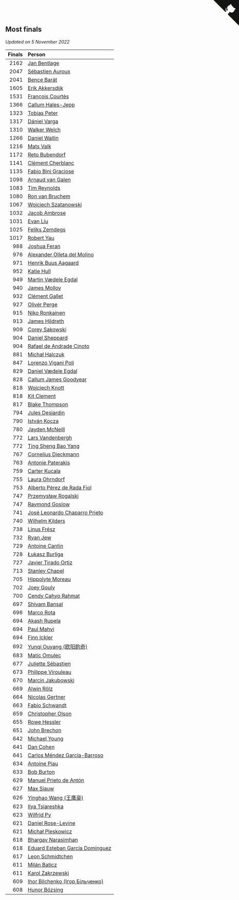 ## Most finals

*Updated on  5 November 2022*

| Finals | Person |
| ---: | :--- |
| 2162 | [Jan Bentlage](https://www.worldcubeassociation.org/persons/2010BENT01) |
| 2047 | [Sébastien Auroux](https://www.worldcubeassociation.org/persons/2008AURO01) |
| 2041 | [Bence Barát](https://www.worldcubeassociation.org/persons/2008BARA01) |
| 1605 | [Erik Akkersdijk](https://www.worldcubeassociation.org/persons/2005AKKE01) |
| 1531 | [François Courtès](https://www.worldcubeassociation.org/persons/2008COUR01) |
| 1366 | [Callum Hales-Jepp](https://www.worldcubeassociation.org/persons/2012HALE01) |
| 1323 | [Tobias Peter](https://www.worldcubeassociation.org/persons/2014PETE03) |
| 1317 | [Dániel Varga](https://www.worldcubeassociation.org/persons/2008VARG01) |
| 1310 | [Walker Welch](https://www.worldcubeassociation.org/persons/2011WELC01) |
| 1266 | [Daniel Wallin](https://www.worldcubeassociation.org/persons/2013WALL03) |
| 1216 | [Mats Valk](https://www.worldcubeassociation.org/persons/2007VALK01) |
| 1172 | [Reto Bubendorf](https://www.worldcubeassociation.org/persons/2012BUBE01) |
| 1141 | [Clément Cherblanc](https://www.worldcubeassociation.org/persons/2014CHER05) |
| 1135 | [Fabio Bini Graciose](https://www.worldcubeassociation.org/persons/2010GRAC02) |
| 1098 | [Arnaud van Galen](https://www.worldcubeassociation.org/persons/2006GALE01) |
| 1083 | [Tim Reynolds](https://www.worldcubeassociation.org/persons/2005REYN01) |
| 1080 | [Ron van Bruchem](https://www.worldcubeassociation.org/persons/2003BRUC01) |
| 1067 | [Wojciech Szatanowski](https://www.worldcubeassociation.org/persons/2011SZAT01) |
| 1032 | [Jacob Ambrose](https://www.worldcubeassociation.org/persons/2010AMBR01) |
| 1031 | [Evan Liu](https://www.worldcubeassociation.org/persons/2009LIUE01) |
| 1025 | [Feliks Zemdegs](https://www.worldcubeassociation.org/persons/2009ZEMD01) |
| 1017 | [Robert Yau](https://www.worldcubeassociation.org/persons/2009YAUR01) |
| 988 | [Joshua Feran](https://www.worldcubeassociation.org/persons/2011FERA01) |
| 976 | [Alexander Olleta del Molino](https://www.worldcubeassociation.org/persons/2008OLLE01) |
| 971 | [Henrik Buus Aagaard](https://www.worldcubeassociation.org/persons/2006BUUS01) |
| 952 | [Katie Hull](https://www.worldcubeassociation.org/persons/2010HULL01) |
| 949 | [Martin Vædele Egdal](https://www.worldcubeassociation.org/persons/2013EGDA02) |
| 940 | [James Molloy](https://www.worldcubeassociation.org/persons/2011MOLL01) |
| 932 | [Clément Gallet](https://www.worldcubeassociation.org/persons/2004GALL02) |
| 927 | [Olivér Perge](https://www.worldcubeassociation.org/persons/2007PERG01) |
| 915 | [Niko Ronkainen](https://www.worldcubeassociation.org/persons/2010RONK01) |
| 913 | [James Hildreth](https://www.worldcubeassociation.org/persons/2009HILD01) |
| 909 | [Corey Sakowski](https://www.worldcubeassociation.org/persons/2011SAKO01) |
| 904 | [Daniel Sheppard](https://www.worldcubeassociation.org/persons/2009SHEP01) |
| 904 | [Rafael de Andrade Cinoto](https://www.worldcubeassociation.org/persons/2007CINO01) |
| 881 | [Michał Halczuk](https://www.worldcubeassociation.org/persons/2006HALC01) |
| 847 | [Lorenzo Vigani Poli](https://www.worldcubeassociation.org/persons/2007POLI01) |
| 829 | [Daniel Vædele Egdal](https://www.worldcubeassociation.org/persons/2013EGDA01) |
| 828 | [Callum James Goodyear](https://www.worldcubeassociation.org/persons/2012GOOD02) |
| 818 | [Wojciech Knott](https://www.worldcubeassociation.org/persons/2011KNOT01) |
| 818 | [Kit Clement](https://www.worldcubeassociation.org/persons/2008CLEM01) |
| 817 | [Blake Thompson](https://www.worldcubeassociation.org/persons/2010THOM03) |
| 794 | [Jules Desjardin](https://www.worldcubeassociation.org/persons/2010DESJ01) |
| 790 | [István Kocza](https://www.worldcubeassociation.org/persons/2005KOCZ01) |
| 780 | [Jayden McNeill](https://www.worldcubeassociation.org/persons/2012MCNE01) |
| 772 | [Lars Vandenbergh](https://www.worldcubeassociation.org/persons/2003VAND01) |
| 772 | [Ting Sheng Bao Yang](https://www.worldcubeassociation.org/persons/2008BAOY01) |
| 767 | [Cornelius Dieckmann](https://www.worldcubeassociation.org/persons/2009DIEC01) |
| 763 | [Antonie Paterakis](https://www.worldcubeassociation.org/persons/2012PATE01) |
| 759 | [Carter Kucala](https://www.worldcubeassociation.org/persons/2015KUCA01) |
| 755 | [Laura Ohrndorf](https://www.worldcubeassociation.org/persons/2009OHRN01) |
| 753 | [Alberto Pérez de Rada Fiol](https://www.worldcubeassociation.org/persons/2011FIOL01) |
| 747 | [Przemysław Rogalski](https://www.worldcubeassociation.org/persons/2013ROGA02) |
| 747 | [Raymond Goslow](https://www.worldcubeassociation.org/persons/2014GOSL01) |
| 741 | [José Leonardo Chaparro Prieto](https://www.worldcubeassociation.org/persons/2011CHAP01) |
| 740 | [Wilhelm Kilders](https://www.worldcubeassociation.org/persons/2010KILD02) |
| 738 | [Linus Frész](https://www.worldcubeassociation.org/persons/2011FRES01) |
| 732 | [Ryan Jew](https://www.worldcubeassociation.org/persons/2008JEWR01) |
| 729 | [Antoine Cantin](https://www.worldcubeassociation.org/persons/2010CANT02) |
| 728 | [Łukasz Burliga](https://www.worldcubeassociation.org/persons/2013BURL01) |
| 727 | [Javier Tirado Ortiz](https://www.worldcubeassociation.org/persons/2009TIRA01) |
| 713 | [Stanley Chapel](https://www.worldcubeassociation.org/persons/2016CHAP04) |
| 705 | [Hippolyte Moreau](https://www.worldcubeassociation.org/persons/2008MORE02) |
| 702 | [Joey Gouly](https://www.worldcubeassociation.org/persons/2007GOUL01) |
| 700 | [Cendy Cahyo Rahmat](https://www.worldcubeassociation.org/persons/2010RAHM02) |
| 697 | [Shivam Bansal](https://www.worldcubeassociation.org/persons/2011BANS02) |
| 696 | [Marco Rota](https://www.worldcubeassociation.org/persons/2009ROTA01) |
| 694 | [Akash Rupela](https://www.worldcubeassociation.org/persons/2012RUPE01) |
| 694 | [Paul Mahvi](https://www.worldcubeassociation.org/persons/2012MAHV01) |
| 694 | [Finn Ickler](https://www.worldcubeassociation.org/persons/2012ICKL01) |
| 692 | [Yunqi Ouyang (欧阳韵奇)](https://www.worldcubeassociation.org/persons/2007YUNQ01) |
| 683 | [Matic Omulec](https://www.worldcubeassociation.org/persons/2010OMUL02) |
| 677 | [Juliette Sébastien](https://www.worldcubeassociation.org/persons/2014SEBA01) |
| 673 | [Philippe Virouleau](https://www.worldcubeassociation.org/persons/2008VIRO01) |
| 670 | [Marcin Jakubowski](https://www.worldcubeassociation.org/persons/2007JAKU01) |
| 669 | [Alwin Rölz](https://www.worldcubeassociation.org/persons/2016ROLZ01) |
| 664 | [Nicolas Gertner](https://www.worldcubeassociation.org/persons/2013GERT01) |
| 663 | [Fabio Schwandt](https://www.worldcubeassociation.org/persons/2014SCHW02) |
| 659 | [Christopher Olson](https://www.worldcubeassociation.org/persons/2009OLSO01) |
| 655 | [Rowe Hessler](https://www.worldcubeassociation.org/persons/2007HESS01) |
| 651 | [John Brechon](https://www.worldcubeassociation.org/persons/2010BREC01) |
| 642 | [Michael Young](https://www.worldcubeassociation.org/persons/2008YOUN02) |
| 641 | [Dan Cohen](https://www.worldcubeassociation.org/persons/2007COHE01) |
| 641 | [Carlos Méndez García-Barroso](https://www.worldcubeassociation.org/persons/2010GARC02) |
| 634 | [Antoine Piau](https://www.worldcubeassociation.org/persons/2008PIAU01) |
| 633 | [Bob Burton](https://www.worldcubeassociation.org/persons/2003BURT01) |
| 629 | [Manuel Prieto de Antón](https://www.worldcubeassociation.org/persons/2015ANTO04) |
| 627 | [Max Siauw](https://www.worldcubeassociation.org/persons/2017SIAU02) |
| 626 | [Yinghao Wang (王鹰豪)](https://www.worldcubeassociation.org/persons/2010WANG07) |
| 623 | [Ilya Tsiareshka](https://www.worldcubeassociation.org/persons/2012TERE01) |
| 623 | [Wilfrid Py](https://www.worldcubeassociation.org/persons/2016PYWI01) |
| 621 | [Daniel Rose-Levine](https://www.worldcubeassociation.org/persons/2015ROSE01) |
| 621 | [Michał Pleskowicz](https://www.worldcubeassociation.org/persons/2009PLES01) |
| 618 | [Bhargav Narasimhan](https://www.worldcubeassociation.org/persons/2011NARA02) |
| 618 | [Eduard Esteban García Domínguez](https://www.worldcubeassociation.org/persons/2011EDUA01) |
| 617 | [Leon Schmidtchen](https://www.worldcubeassociation.org/persons/2010SCHM01) |
| 611 | [Milán Baticz](https://www.worldcubeassociation.org/persons/2005BATI01) |
| 611 | [Karol Zakrzewski](https://www.worldcubeassociation.org/persons/2014ZAKR01) |
| 609 | [Ihor Bilchenko (Ігор Більченко)](https://www.worldcubeassociation.org/persons/2011BILC01) |
| 608 | [Hunor Bózsing](https://www.worldcubeassociation.org/persons/2009BOZS01) |


<a href="https://github.com/jonatanklosko/wca_statistics" class="github-corner" aria-label="View source on Github"><svg width="80" height="80" viewBox="0 0 250 250" style="fill:#151513; color:#fff; position: absolute; top: 0; border: 0; right: 0;" aria-hidden="true"><path d="M0,0 L115,115 L130,115 L142,142 L250,250 L250,0 Z"></path><path d="M128.3,109.0 C113.8,99.7 119.0,89.6 119.0,89.6 C122.0,82.7 120.5,78.6 120.5,78.6 C119.2,72.0 123.4,76.3 123.4,76.3 C127.3,80.9 125.5,87.3 125.5,87.3 C122.9,97.6 130.6,101.9 134.4,103.2" fill="currentColor" style="transform-origin: 130px 106px;" class="octo-arm"></path><path d="M115.0,115.0 C114.9,115.1 118.7,116.5 119.8,115.4 L133.7,101.6 C136.9,99.2 139.9,98.4 142.2,98.6 C133.8,88.0 127.5,74.4 143.8,58.0 C148.5,53.4 154.0,51.2 159.7,51.0 C160.3,49.4 163.2,43.6 171.4,40.1 C171.4,40.1 176.1,42.5 178.8,56.2 C183.1,58.6 187.2,61.8 190.9,65.4 C194.5,69.0 197.7,73.2 200.1,77.6 C213.8,80.2 216.3,84.9 216.3,84.9 C212.7,93.1 206.9,96.0 205.4,96.6 C205.1,102.4 203.0,107.8 198.3,112.5 C181.9,128.9 168.3,122.5 157.7,114.1 C157.9,116.9 156.7,120.9 152.7,124.9 L141.0,136.5 C139.8,137.7 141.6,141.9 141.8,141.8 Z" fill="currentColor" class="octo-body"></path></svg></a><style>.github-corner:hover .octo-arm{animation:octocat-wave 560ms ease-in-out}@keyframes octocat-wave{0%,100%{transform:rotate(0)}20%,60%{transform:rotate(-25deg)}40%,80%{transform:rotate(10deg)}}@media (max-width:500px){.github-corner:hover .octo-arm{animation:none}.github-corner .octo-arm{animation:octocat-wave 560ms ease-in-out}}</style>
